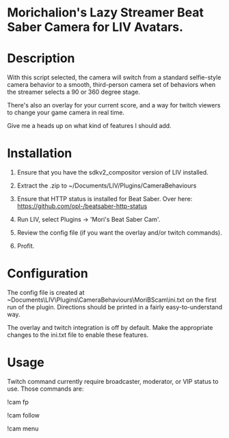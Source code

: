 # Morichalion's Lazy Streamer Beat Saber Camera for LIV Avatars.

# Description
With this script selected, the camera will switch from a standard selfie-style camera behavior to a smooth, third-person camera set of behaviors when the streamer selects a 90 or 360 degree stage.

There's also an overlay for your current score, and a way for twitch viewers to change your game camera in real time. 

Give me a heads up on what kind of features I should add. 

# Installation
1. Ensure that you have the sdkv2_compositor version of LIV installed.

2. Extract the .zip to ~/Documents/LIV/Plugins/CameraBehaviours

3. Ensure that HTTP status is installed for Beat Saber. Over here: https://github.com/opl-/beatsaber-http-status

5. Run LIV, select Plugins -> 'Mori's Beat Saber Cam'.

6. Review the config file (if you want the overlay and/or twitch commands).

6. Profit. 

# Configuration
The config file is created at ~Documents\LIV\Plugins\CameraBehaviours\MoriBScam\ini.txt on the first run of the plugin. Directions should be printed in a fairly easy-to-understand way.

The overlay and twitch integration is off by default. Make the appropriate changes to the ini.txt file to enable these features. 


# Usage
Twitch command currently require broadcaster, moderator, or VIP status to use. Those commands are: 

!cam fp

!cam follow

!cam menu
